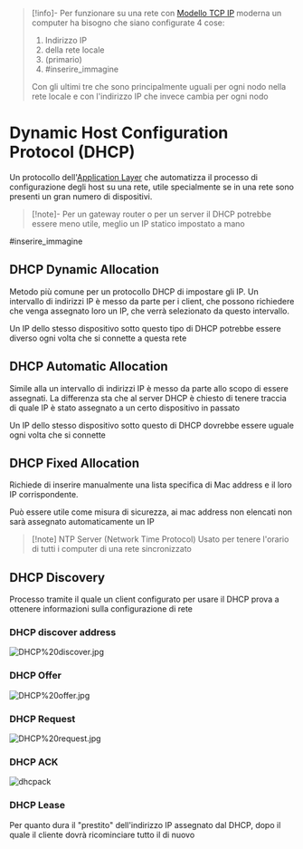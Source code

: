 >[!info]-
Per funzionare su una rete con [Modello TCP IP](Studio/It%20Support/Bits%20and%20Bytes%20of%20Networking/Modello%20TCP%20IP.md) moderna un computer ha bisogno che siano configurate 4 cose:
> 1. Indirizzo IP
> 2. [](Studio/It%20Support/Bits%20and%20Bytes%20of%20Networking/Subnetting.md#Subnet%20Mask%7Csubnet%20mask) della rete locale
> 3. [](Studio/It%20Support/Bits%20and%20Bytes%20of%20Networking/Subnetting.md#^afaac9%7CGateway) (primario)
> 4. [](Studio/It%20Support/Bits%20and%20Bytes%20of%20Networking/Name%20Resolution.md#Tipi%20di%20server%20DNS%7CDSN%20name%20server)
> #inserire_immagine 
> 
> Con gli ultimi tre che sono principalmente uguali per ogni nodo nella rete locale e con l'indirizzo IP che invece cambia per ogni nodo

# Dynamic Host Configuration Protocol (DHCP)
Un protocollo dell'[Application Layer](Studio/It%20Support/Bits%20and%20Bytes%20of%20Networking/Application%20Layer.md) che automatizza il processo di configurazione degli host su una rete, utile specialmente se in una rete sono presenti un gran numero di dispositivi.

>[!note]-
>Per un gateway router o per un server il DHCP potrebbe essere meno utile, meglio un IP statico impostato a mano


#inserire_immagine 
## DHCP Dynamic Allocation
Metodo più comune per un protocollo DHCP di impostare gli IP. Un intervallo di indirizzi IP è messo da parte per i client, che possono richiedere che venga assegnato loro un IP, che verrà selezionato da questo intervallo.

Un IP dello stesso dispositivo sotto questo tipo di DHCP potrebbe essere diverso ogni volta che si connette a questa rete

## DHCP Automatic Allocation
Simile alla [](Studio/It%20Support/Bits%20and%20Bytes%20of%20Networking/DHCP.md#DHCP%20Dynamic%20Allocation%7CDynamic%20Allocation) un intervallo di indirizzi IP è messo da parte allo scopo di essere assegnati.
La differenza sta che al server DHCP è chiesto di tenere traccia di quale IP è stato assegnato a un certo dispositivo in passato

Un IP dello stesso dispositivo sotto questo di DHCP dovrebbe essere uguale ogni volta che si connette

## DHCP Fixed Allocation
Richiede di inserire manualmente una lista specifica di Mac address e il loro IP corrispondente.

Può essere utile come misura di sicurezza, ai mac address non elencati non sarà assegnato automaticamente un IP 

>[!note] NTP Server (Network Time Protocol)
>Usato per tenere l'orario di tutti i computer di una rete sincronizzato


## DHCP Discovery
Processo tramite il quale un client configurato per usare il DHCP prova a ottenere informazioni sulla configurazione di rete

### DHCP discover address
![DHCP%20discover.jpg](DHCP%2520discover.jpg)
### DHCP Offer
![DHCP%20offer.jpg](DHCP%2520offer.jpg)
### DHCP Request
![DHCP%20request.jpg](DHCP%2520request.jpg)
### DHCP ACK
![dhcpack](Studio/It%20Support/WebPages/Week%204%20Google%20IT%20Support%20Professional%20Certificate%2011%20%20Course%202%20WEEK%204%20Networking%20Services%20%E2%80%94%20Steemit/dhcpack.jpg)
### DHCP Lease
Per quanto dura il "prestito" dell'indirizzo IP assegnato dal DHCP, dopo il quale il cliente dovrà ricominciare tutto il [](Studio/It%20Support/Bits%20and%20Bytes%20of%20Networking/DHCP.md#DHCP%20Discovery%7Cprocesso) di nuovo 